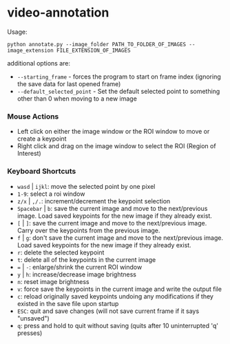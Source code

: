 # video-annotation
 

Usage:

```
python annotate.py --image_folder PATH_TO_FOLDER_OF_IMAGES --image_extension FILE_EXTENSION_OF_IMAGES
```

additional options are:
-  ```--starting_frame```  - forces the program to start on frame index (ignoring the save data for last opened frame)
-  ```--default_selected_point```  - Set the default selected point to something other than 0 when moving to a new image


### Mouse Actions
- Left click on either the image window or the ROI window to move or create a keypoint
- Right click and drag on the image window to select the ROI (Region of Interest)


### Keyboard Shortcuts
- ```wasd``` | ```ijkl```: move the selected point by one pixel
- ```1-9```: select a roi window
- ```z/x``` | ```,/.```: increment/decrement the keypoint selection
- ```Spacebar``` | ```b```: save the current image and move to the next/previous image. Load saved keypoints for the new image if they already exist.
- ```[``` | ```]```: save the current image and move to the next/previous image. Carry over the keypoints from the previous image.
- ```f``` | ```g```: don't save the current image and move to the next/previous image. Load saved keypoints for the new image if they already exist.
- ```r```: delete the selected keypoint
- ```t```: delete all of the keypoints in the current image
- ```=``` | ```-```: enlarge/shrink the current ROI window
- ```y``` | ```h```: increase/decrease image brightness
- ```n```: reset image brightness
- ```v```: force save the keypoints in the current image and write the output file
- ```c```: reload originally saved keypoints undoing any modifications if they existed in the save file upon startup
- ```ESC```: quit and save changes (will not save current frame if it says "unsaved")
- ```q```: press and hold to quit without saving (quits after 10 uninterrupted 'q' presses)
